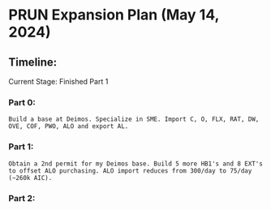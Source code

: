 # PRUN Expansion Plan (May 14, 2024)

## Timeline:
Current Stage: Finished Part 1

### Part 0:
    Build a base at Deimos. Specialize in SME. Import C, O, FLX, RAT, DW, OVE, COF, PWO, ALO and export AL.

### Part 1:
    Obtain a 2nd permit for my Deimos base. Build 5 more HB1's and 8 EXT's to offset ALO purchasing. ALO import reduces from 300/day to 75/day (~260k AIC).

### Part 2: